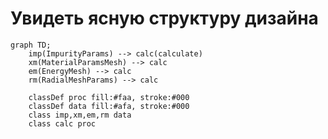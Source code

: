 # Увидеть ясную структуру дизайна

```mermaid
graph TD;
    imp(ImpurityParams) --> calc(calculate)
    xm(MaterialParamsMesh) --> calc
    em(EnergyMesh) --> calc
    rm(RadialMeshParams) --> calc

    classDef proc fill:#faa, stroke:#000
    classDef data fill:#afa, stroke:#000
    class imp,xm,em,rm data
    class calc proc
```
